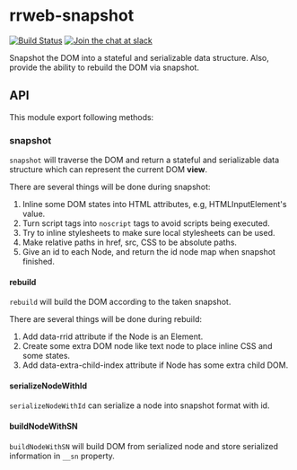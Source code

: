 # rrweb-snapshot

[![Build Status](https://travis-ci.org/rrweb-io/rrweb.svg?branch=master)](https://travis-ci.org/rrweb-io/rrweb) [![Join the chat at slack](https://img.shields.io/badge/slack-@rrweb-teal.svg?logo=slack)](https://join.slack.com/t/rrweb/shared_invite/zt-siwoc6hx-uWay3s2wyG8t5GpZVb8rWg)

Snapshot the DOM into a stateful and serializable data structure.
Also, provide the ability to rebuild the DOM via snapshot.

## API

This module export following methods:

### snapshot

`snapshot` will traverse the DOM and return a stateful and serializable data structure which can represent the current DOM **view**.

There are several things will be done during snapshot:

1. Inline some DOM states into HTML attributes, e.g, HTMLInputElement's value.
2. Turn script tags into `noscript` tags to avoid scripts being executed.
3. Try to inline stylesheets to make sure local stylesheets can be used.
4. Make relative paths in href, src, CSS to be absolute paths.
5. Give an id to each Node, and return the id node map when snapshot finished.

#### rebuild

`rebuild` will build the DOM according to the taken snapshot.

There are several things will be done during rebuild:

1. Add data-rrid attribute if the Node is an Element.
2. Create some extra DOM node like text node to place inline CSS and some states.
3. Add data-extra-child-index attribute if Node has some extra child DOM.

#### serializeNodeWithId

`serializeNodeWithId` can serialize a node into snapshot format with id.

#### buildNodeWithSN

`buildNodeWithSN` will build DOM from serialized node and store serialized information in `__sn` property.
